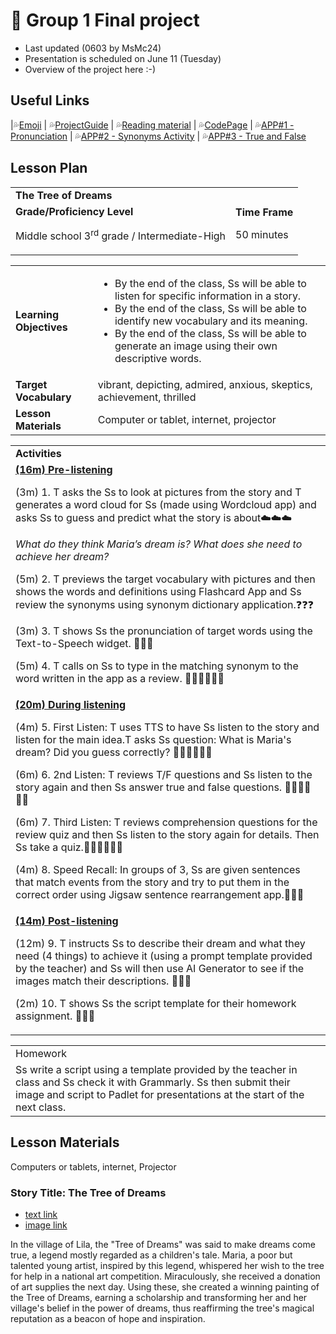 # 📘 Group 1 Final project 
+ Last updated (0603 by MsMc24)
+ Presentation is scheduled on June 11 (Tuesday)
+ Overview of the project here :-)

## Useful Links
|💦[Emoji](https://gist.github.com/rxaviers/7360908) | 💦[ProjectGuide](https://github.com/MK316/Spring2024/blob/main/DLTESOL/project/README.md) | 💦[Reading material](https://raw.githubusercontent.com/MK316/Spring2024/main/DLTESOL/project/story01.txt) | 💦[CodePage](https://github.com/MsMc24/G1-finalproject/blob/main/FPG01.ipynb) | 💦[APP#1 - Pronunciation](https://msmc24-pronunciation.hf.space/) | 💦[APP#2 - Synonyms Activity](https://msmc24-SynonymMatchingActivity.hf.space/) | 💦[APP#3 - True and False]( https://msmc24-TrueAndFalse.hf.space/)

## Lesson Plan 
<table>
  <tr>
   <td colspan="2" ><strong>The Tree of Dreams</strong>
   </td>
  </tr>
  <tr>
   <td><strong>Grade/Proficiency Level</strong>
<p>
Middle school 3<sup>rd</sup> grade / Intermediate-High
   </td>
   <td><strong>Time Frame</strong>
<p>
50 minutes
   </td>
  </tr>
</table>



<table>
  <tr>
   <td><strong>Learning Objectives</strong>
   </td>
   <td>
<ul>

<li>By the end of the class, Ss will be able to listen for specific information in a story.

<li>By the end of the class, Ss will be able to identify new vocabulary and its meaning.

<li>By the end of the class, Ss will be able to generate an image using their own descriptive words.
</li>
</ul>
   </td>
  </tr>
  <tr>
   <td><strong>Target Vocabulary</strong>
   </td>
   <td>vibrant, depicting, admired, anxious, skeptics, achievement, thrilled
   </td>
  </tr>
  <tr>
   <td><strong>Lesson Materials</strong>
   </td>
   <td>Computer or tablet, internet, projector
   </td>
  </tr>
</table>



<table>
  <tr>
   <td><strong>Activities</strong>
   </td>
  </tr>
  <tr>
   <td><strong><span style="text-decoration:underline;">(16m) Pre-listening</span></strong>
<p>
(3m) 1. T asks the Ss to look at pictures from the story and T generates a word cloud for Ss (made using Wordcloud app) and asks Ss to guess and predict what the story is about☁️☁️☁️
<p>
<em>What do they think Maria’s dream is? What does she need to achieve her dream?</em> 
<p>
(5m) 2. T previews  the target vocabulary with pictures and then shows the words and definitions using Flashcard App and Ss review the synonyms using synonym dictionary application.❓❓❓
<p>
(3m) 3. T shows Ss the pronunciation of target words using the Text-to-Speech widget. 📕📕📕
<p>
(5m) 4. T calls on Ss to type in the matching synonym to the word written in the app as a review. 🙋🏻🙋🏻🙋🏻
   </td>
  </tr>
  <tr>
   <td><strong><span style="text-decoration:underline;">(20m) During listening</span></strong>
<p>
(4m) 5. First Listen: T uses TTS to have Ss listen to the story and listen for the main idea.T asks Ss question: What is Maria's dream? Did you guess correctly? 👂🏼👂🏼👂🏼
<p>
(6m) 6. 2nd Listen: T reviews T/F questions and Ss listen to the story again and then Ss answer true and false questions.  👂🏼👂🏼👂🏼
<p>
(6m) 7. Third Listen: T reviews comprehension questions for the review quiz and then Ss listen to the story again for details. Then Ss take a quiz.👂🏼👂🏼👂🏼
<p>
(4m) 8. Speed Recall: In groups of 3, Ss are given sentences that match events from the story and try to put them in the correct order using Jigsaw sentence rearrangement app.📝📝📝
   </td>
  </tr>
  <tr>
   <td><strong><span style="text-decoration:underline;">(14m) Post-listening</span></strong>
<p>
(12m) 9. T instructs Ss to describe their dream and what they need (4 things) to achieve it (using a prompt template provided by the teacher) and Ss will then use AI Generator to see if the images match  their descriptions. 🛌🛌🛌
<p>
(2m) 10. T shows Ss the script template for their homework assignment. 🛌🛌🛌
   </td>
  </tr>
</table>



<table>
  <tr>
   <td>Homework
   </td>
  </tr>
  <tr>
   <td>Ss write a script using a template provided by the teacher in class  and Ss check it with Grammarly. Ss then submit their image and script to Padlet for presentations at the start of the next class.
   </td>
  </tr>
</table>

## Lesson Materials
Computers or tablets, internet, Projector

### Story Title: The Tree of Dreams 
+ [text link](https://raw.githubusercontent.com/MK316/Spring2024/main/DLTESOL/project/story01.txt)
+ [image link](https://github.com/MK316/Spring2024/blob/main/DLTESOL/project/Story01.png)
  
**<Synopsis>**
In the village of Lila, the "Tree of Dreams" was said to make dreams come true, a legend mostly regarded as a children's tale. Maria, a poor but talented young artist, inspired by this legend, whispered her wish to the tree for help in a national art competition. Miraculously, she received a donation of art supplies the next day. Using these, she created a winning painting of the Tree of Dreams, earning a scholarship and transforming her and her village's belief in the power of dreams, thus reaffirming the tree's magical reputation as a beacon of hope and inspiration.

